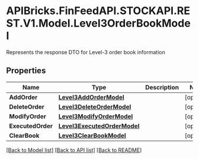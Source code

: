# APIBricks.FinFeedAPI.STOCKAPI.REST.V1.Model.Level3OrderBookModel
Represents the response DTO for Level-3 order book information

## Properties

Name | Type | Description | Notes
------------ | ------------- | ------------- | -------------
**AddOrder** | [**Level3AddOrderModel**](Level3AddOrderModel.md) |  | [optional] 
**DeleteOrder** | [**Level3DeleteOrderModel**](Level3DeleteOrderModel.md) |  | [optional] 
**ModifyOrder** | [**Level3ModifyOrderModel**](Level3ModifyOrderModel.md) |  | [optional] 
**ExecutedOrder** | [**Level3ExecutedOrderModel**](Level3ExecutedOrderModel.md) |  | [optional] 
**ClearBook** | [**Level3ClearBookModel**](Level3ClearBookModel.md) |  | [optional] 

[[Back to Model list]](../../README.md#documentation-for-models) [[Back to API list]](../../README.md#documentation-for-api-endpoints) [[Back to README]](../../README.md)

